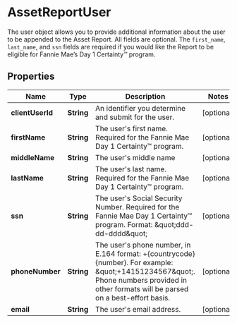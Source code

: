 

# AssetReportUser

The user object allows you to provide additional information about the user to be appended to the Asset Report. All fields are optional. The `first_name`, `last_name`, and `ssn` fields are required if you would like the Report to be eligible for Fannie Mae’s Day 1 Certainty™ program.

## Properties

| Name | Type | Description | Notes |
|------------ | ------------- | ------------- | -------------|
|**clientUserId** | **String** | An identifier you determine and submit for the user. |  [optional] |
|**firstName** | **String** | The user&#39;s first name. Required for the Fannie Mae Day 1 Certainty™ program. |  [optional] |
|**middleName** | **String** | The user&#39;s middle name |  [optional] |
|**lastName** | **String** | The user&#39;s last name.  Required for the Fannie Mae Day 1 Certainty™ program. |  [optional] |
|**ssn** | **String** | The user&#39;s Social Security Number. Required for the Fannie Mae Day 1 Certainty™ program.  Format: \&quot;ddd-dd-dddd\&quot; |  [optional] |
|**phoneNumber** | **String** | The user&#39;s phone number, in E.164 format: +{countrycode}{number}. For example: \&quot;+14151234567\&quot;. Phone numbers provided in other formats will be parsed on a best-effort basis. |  [optional] |
|**email** | **String** | The user&#39;s email address. |  [optional] |



